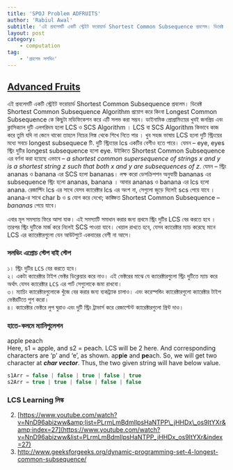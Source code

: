 ```yaml
---
title: 'SPOJ Problem ADFRUITS'
author: 'Rabiul Awal'
subtitle: 'এই প্রবলেমটি একটি স্ট্রেইট ফরোয়ার্ড Shortest Common Subsequence প্রবলেম। ডিরেক্ট Shortest Common Subsequence Algorithm প্রয়োগ করে কিংবা Longest Common Subsequence কে কিছুটা মডিফিকেশন করে এটি সলভ করা সম্ভব।'
layout: post
category:
    - computation
tag:
    - 'প্রবলেম সলভিং'
---
```

[Advanced Fruits](http://www.spoj.com/problems/ADFRUITS/)
----------------------------------------------------------------

এই প্রবলেমটি একটি স্ট্রেইট ফরোয়ার্ড Shortest Common Subsequence প্রবলেম। ডিরেক্ট Shortest Common Subsequence Algorithm প্রয়োগ করে কিংবা Longest Common Subsequence কে কিছুটা মডিফিকেশন করে এটি সলভ করা সম্ভব। ডাইনামিক প্রোগ্রামিংয়ের খুবই জনপ্রিয় এবং ক্লাসিক্যাল দুটি এলগরিদম হলো LCS ও SCS Algorithm । LCS বা SCS Algorithm কিভাবে কাজ করে তুমি যদি না জেনে থাকো তাহলে নিচের লিঙ্ক থেকে শিখে নিতে পার । খুব সহজ ভাষায় LCS হলো দুটি স্ট্রিংয়ের মধ্যে সবচে longest subsequece টি. দুটি স্ট্রিংয়ের lcs একটির বেশীও হতে পারে। যেমন – eye, eyes স্ট্রিং দুটির longest subsequence হলো eye. উইকিতে Shortest Common Subsequence এর বর্ণনা করা হয়েছে এভাবে – *a shortest common supersequence of strings x and y is a shortest string z such that both x and y are subsequences of z.* যেমন – স্ট্রিং ananas ও banana এর SCS হলো bananas। লক্ষ করো ডেসক্রিপশন অনুযায়ী bananas এর subsequence স্ট্রিং হলো ananas, banana । আবার ananas ও banana এর lcs হলো anana. রেজাল্টিং lcs এর সাথে যেসব ক্যারেক্টার lcs এর অংশ না, সেগুলো জুড়ে দিলেই scs পেয়ে যাবে । anana-র সাথে char b ও s যোগ করে দেখো; কাঙ্ক্ষিত Shortest Common Subsequence – *bananas* পেয়ে যাবে।

এবার মূল সমস্যায় ফিরে আসা যাক। এই সমস্যাটি সমাধান করার জন্য প্রথমে স্ট্রিং দুটির LCS বের করতে হবে । তারপর স্ট্রিং দুটিকে মার্জ করে নিলেই SCS পাওয়া যাবে। খেয়াল রাখতে হবে, যেসব ক্যারেক্টার ম্যাচ করেছে মানে LCS এর ক্যারেক্টারগুলো যেন আউটপুটে একবারের বেশী না আসে।

### সলভিং এপ্রোচ স্টেপ বাই স্টেপ  
১। স্ট্রিং দুটির `LCS` বের করতে হবে।  
২। একটা ক্যারেক্টার টাইপ ভেক্টর ডিক্লেয়ার করে নাও। এই ভেক্টরের মাঝে যে ক্যারেক্টারগুলো স্ট্রিং দুটিতে ম্যাচ করে অর্থাৎ যেসব ক্যারেক্টার `LCS` এর পার্ট সেগুলোকে জমা রাখবো।  
৩। ম্যাচিং ক্যারেক্টারগুলোকে খুঁজে বের করার জন্য ব্যকট্র্যাক চালাও। এবং করেস্পন্ডিং ক্যারেক্টারগুলো ক্যারেক্টার টাইপ ভেক্টরটিতে পুশ করো।  
৪। ক্যারেক্টার ভেক্টরে লুপ ঘুরাও এবং দুটি স্ট্রিং ট্রাভার্স করে রেজাল্টেন্ট ক্যারেক্টারগুলো প্রিন্ট দাও।

### হাতে-কলমে ম্যানিপুলেশন</span> 
apple peach  
Here, s1 = apple, and s2 = peach. LCS will be 2 here. And corresponding characters are ‘p’ and ‘e’, as shown. ap**p**l**e** and **pe**ach. So, we will get two character at ***char vector***. Thus, the two given string will have below value.
```c
s1Arr = false | false | true | false | true  
s2Arr = true | true | false | false | false
```


<script src="https://gist.github.com/rabiulcste/052320262b72e060ea9581586f387129.js"></script>  

### LCS Learning লিঙ্ক  

2. [https://www.youtube.com/watch?v=NnD96abizww&amp;list=PLrmLmBdmIlpsHaNTPP\_jHHDx\_os9ItYXr&amp;index=27](https://www.youtube.com/watch?v=NnD96abizww&list=PLrmLmBdmIlpsHaNTPP_jHHDx_os9ItYXr&index=27)  
3. <http://www.geeksforgeeks.org/dynamic-programming-set-4-longest-common-subsequence/>